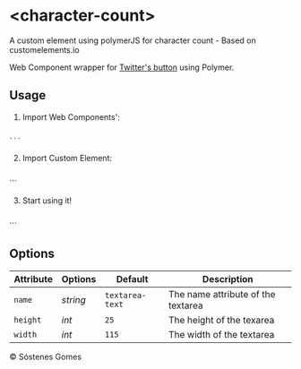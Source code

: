 &lt;character-count&gt;
===============

A custom element using polymerJS for character count - Based on customelements.io

Web Component wrapper for [Twitter's button](https://twitter.com/about/resources/buttons#tweet) using Polymer.

## Usage

1. Import Web Components':

	```xml
<script src="//cdnjs.cloudflare.com/ajax/libs/polymer/0.1.4/platform.js"></script>
<script src="//cdnjs.cloudflare.com/ajax/libs/polymer/0.1.4/polymer.js"></script>
	```

2. Import Custom Element:

	```xml
<link rel="import" href="src/character-count.html">
	```

3. Start using it!

	```xml
<character-count></character-count>
	```

## Options

Attribute | Options       | Default                    | Description
---       | ---           | ---                        | ---
`name`    | *string*      | `textarea-text`            | The name attribute of the textarea
`height`  | *int*         | `25`                       | The height of the texarea
`width`   | *int*         | `115`                      | The width of the textarea


© Sóstenes Gomes
